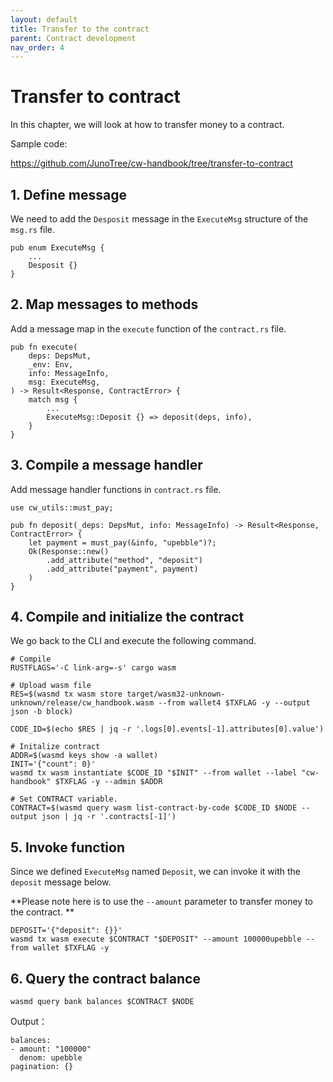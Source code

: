 ```yaml
---
layout: default
title: Transfer to the contract
parent: Contract development
nav_order: 4
---
```


# Transfer to contract

In this chapter, we will look at how to transfer money to a contract.

Sample code:

https://github.com/JunoTree/cw-handbook/tree/transfer-to-contract

## 1. Define message

We need to add the `Desposit` message in the `ExecuteMsg` structure of the `msg.rs` file.

```
pub enum ExecuteMsg {
    ...
    Desposit {}
}
```

## 2. Map messages to methods

Add a message map in the `execute` function of the `contract.rs` file.

```
pub fn execute(
    deps: DepsMut,
    _env: Env,
    info: MessageInfo,
    msg: ExecuteMsg,
) -> Result<Response, ContractError> {
    match msg {
        ...
        ExecuteMsg::Deposit {} => deposit(deps, info),
    }
}
```

## 3. Compile a message handler

Add message handler functions in `contract.rs` file.

```
use cw_utils::must_pay;

pub fn deposit(_deps: DepsMut, info: MessageInfo) -> Result<Response, ContractError> {
    let payment = must_pay(&info, "upebble")?;
    Ok(Response::new()
        .add_attribute("method", "deposit")
        .add_attribute("payment", payment)
    )
}

```

## 4. Compile and initialize the contract

We go back to the CLI and execute the following command.

```
# Compile
RUSTFLAGS='-C link-arg=-s' cargo wasm

# Upload wasm file
RES=$(wasmd tx wasm store target/wasm32-unknown-unknown/release/cw_handbook.wasm --from wallet4 $TXFLAG -y --output json -b block)

CODE_ID=$(echo $RES | jq -r '.logs[0].events[-1].attributes[0].value')

# Initalize contract
ADDR=$(wasmd keys show -a wallet)
INIT='{"count": 0}'
wasmd tx wasm instantiate $CODE_ID "$INIT" --from wallet --label "cw-handbook" $TXFLAG -y --admin $ADDR

# Set CONTRACT variable.
CONTRACT=$(wasmd query wasm list-contract-by-code $CODE_ID $NODE --output json | jq -r '.contracts[-1]')
```

## 5. Invoke function

Since we defined `ExecuteMsg` named `Deposit`, we can invoke it with the `deposit` message below.

**Please note here is to use the `--amount` parameter to transfer money to the contract. **

```
DEPOSIT='{"deposit": {}}'
wasmd tx wasm execute $CONTRACT "$DEPOSIT" --amount 100000upebble --from wallet $TXFLAG -y
```

## 6. Query the contract balance

```
wasmd query bank balances $CONTRACT $NODE
```

Output：

```
balances:
- amount: "100000"
  denom: upebble
pagination: {}
```
